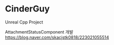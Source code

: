 # CinderGuy
Unreal Cpp Project

AttachmentStatusComponent 개발 
https://blog.naver.com/skacjstk0818/223021055514
